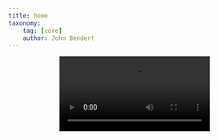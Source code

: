 ```yaml
---
title: home
taxonomy:
    tag: [core]
    author: John Bender!
---
```


<center>
<video autobuffer autoplay loop>
  <source id=mp4 src="Website_Logo.mp4" type="video/mp4" />
</video>
</center>
